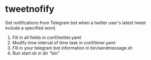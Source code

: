 # tweetnofify
Get notifications from Telegram bot when a twitter user's latest tweet include a specified word.

1. Fill in all fields in conf/twitter.yaml
2. Modify time interval of time task in conf/timer.yaml
3. Fill in your telegram bot information in bin/sendmessage.sh
4. Run start.sh in dir "bin"
